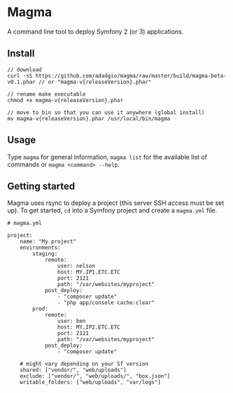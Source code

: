 # Magma

A command line tool to deploy Symfony 2 (or 3) applications.

## Install

```
// download
curl -sS https://github.com/adadgio/magma/raw/master/build/magma-beta-v0.1.phar // or "magma-v{releaseVersion}.phar"

// rename make executable
chmod +x magma-v{releaseVersion}.phar

// move to bin so that you can use it anywhere (global install)
mv magma-v{releaseVersion}.phar /usr/local/bin/magma
```

## Usage

Type `magma` for general information, `magma list` for the available list of commands or `magma <command> --help`.

## Getting started

Magma uses rsync to deploy a project (this server SSH access must be set up). To get started, `cd` into a Symfony project and create a `magma.yml` file.

```
# magma.yml

project:
    name: "My project"
    environments:
        staging:
            remote:
                user: nelson
                host: MY.IP1.ETC.ETC
                port: 2121
                path: "/var/websites/myproject"
            post_deploy:
                - "composer update"
                - "php app/console cache:clear"
        prod:
            remote:
                user: ben
                host: MY.IP2.ETC.ETC
                port: 2121
                path: "/var/websites/myproject"
            post_deploy:
                - "composer update"

	# might vary depending on your Sf version
    shared: ["vendor/", "web/uploads"]
    exclude: ["vendor/", "web/uploads/", "box.json"]
    writable_folders: ["web/uploads", "var/logs"]
```
